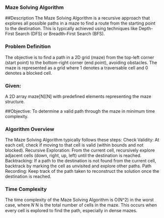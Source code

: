 ### Maze Solving Algorithm
##Description
The Maze Solving Algorithm is a recursive approach that explores all possible paths in a maze to find a route from the starting point to the destination. This is typically achieved using techniques like Depth-First Search (DFS) or Breadth-First Search (BFS).

### Problem Definition
The objective is to find a path in a 2D grid (maze) from the top-left corner (start point) to the bottom-right corner (end point), avoiding obstacles. The maze is represented as a grid where 1 denotes a traversable cell and 0 denotes a blocked cell.

### Given:
A 2D array maze[N][N] with predefined elements representing the maze structure.

##Objective:
To determine a valid path through the maze in minimum time complexity.

### Algorithm Overview
The Maze Solving Algorithm typically follows these steps:
Check Validity: At each cell, check if moving to that cell is valid (within bounds and not blocked).
Recursive Exploration: From the current cell, recursively explore adjacent cells (down, right, up, left) until the destination is reached.
Backtracking: If a path to the destination is not found from the current cell, backtrack by marking the cell as unvisited and explore other paths.
Path Recording: Keep track of the path taken to reconstruct the solution once the destination is reached.

### Time Complexity
The time complexity of the Maze Solving Algorithm is O(N^2) in the worst case, where 
𝑁
N is the total number of cells in the maze. This occurs when every cell is explored to find the path, especially in dense mazes.